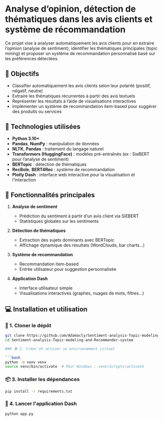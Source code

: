 # Analyse d’opinion, détection de thématiques dans les avis clients et système de récommandation

Ce projet vise à analyser automatiquement les avis clients pour en extraire l’opinion (analyse de sentiment), identifier les thématiques principales (topic mining) et proposer un système de recommandation personnalisé basé sur les préférences détectées.

## 📌 Objectifs

- Classifier automatiquement les avis clients selon leur polarité (positif, négatif, neutre)
- Extraire les thématiques récurrentes à partir des avis textuels
- Représenter les résultats à l’aide de visualisations interactives
- Implémenter un système de recommandation item-based pour suggérer des produits ou services

## 🧰 Technologies utilisées

- **Python 3.10+**
- **Pandas**, **NumPy** : manipulation de données
- **NLTK**, **Pandas** : traitement du langage naturel
- **Transformers (HuggingFace)** : modèles pré-entraînés (ex : SieBERT pour l’analyse de sentiment)
- **BERTopic** : détection de thématiques
- **RecBole**, **BERT4Rec** : système de recommandation
- **Plotly Dash** : interface web interactive pour la visualisation et l'interaction

## 🚀 Fonctionnalités principales

1. **Analyse de sentiment**
   - Prédiction du sentiment à partir d’un avis client via SiEBERT
   - Statistiques globales sur les sentiments

2. **Détection de thématiques**
   - Extraction des sujets dominants avec BERTopic
   - Affichage dynamique des résultats (WordClouds, bar charts…)

3. **Système de recommandation**
   - Recommandation item-based
   - Entrée utilisateur pour suggestion personnalisée

4. **Application Dash**
   - Interface utilisateur simple
   - Visualisations interactives (graphes, nuages de mots, filtres...)


## 💻 Installation et utilisation

### 🔁 1. Cloner le dépôt

```bash
git clone https://github.com/Adamacly/Sentiment-analysis-Topic-modeling-and-Recommender-system.git
cd Sentiment-analysis-Topic-modeling-and-Recommender-system

### 🛠️ 2. Créer et activer un environnement virtuel

```bash
python -m venv venv
source venv/bin/activate  # Pour Windows : venv\Scripts\activate
```

### 📦 3. Installer les dépendances

```bash
pip install -r requirements.txt
```

### 🚀 4. Lancer l'application Dash

```bash
python app.py
```
